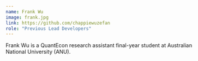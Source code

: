 ```yaml
---
name: Frank Wu
image: frank.jpg
link: https://github.com/chappiewuzefan
role: "Previous Lead Developers"
---
```

Frank Wu is a QuantEcon research assistant final-year student at Australian National University (ANU).